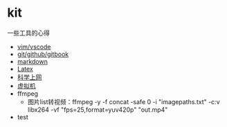 # kit

一些工具的心得

* [vim/vscode](note.md)
* [git/github/gitbook](git/README.md)
* [markdown](markdown/)
* [Latex](latex/)
* [科学上网](ss.md)
* [虚拟机](vmware.md)
* ffmpeg
  - 图片list转视频：ffmpeg -y -f concat -safe 0 -i "imagepaths.txt" -c:v libx264 -vf "fps=25,format=yuv420p" "out.mp4"
* test
